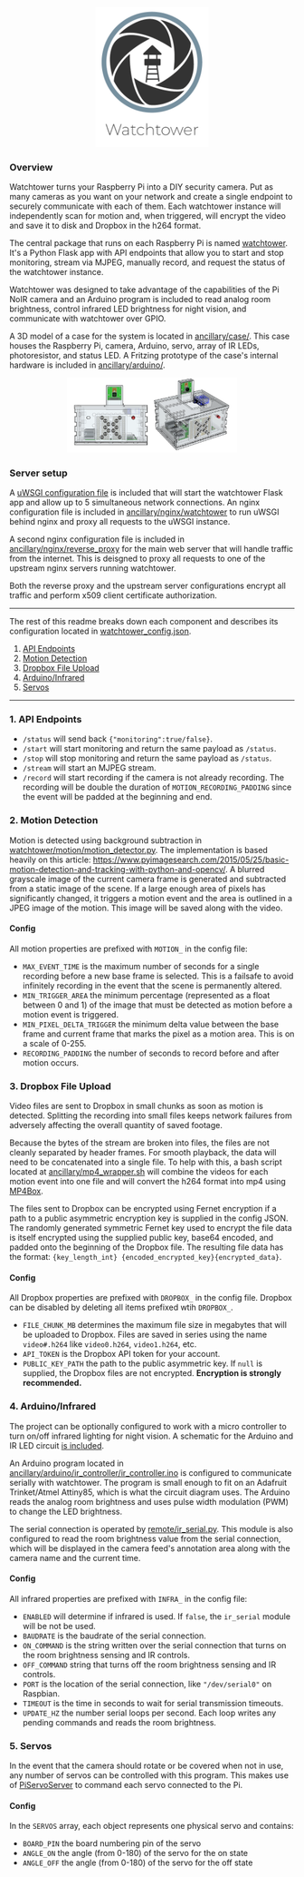 
<p class="aligncenter">
    <img src="ancillary/watchtower.png" width="200" />
</p>

<style>
.aligncenter {
    text-align: center;
}
</style>

### Overview

Watchtower turns your Raspberry Pi into a DIY security camera. Put as many cameras as you want on your network and create a single endpoint to securely communicate with each of them. Each watchtower instance will independently scan for motion and, when triggered, will encrypt the video and save it to disk and Dropbox in the h264 format.

The central package that runs on each Raspberry Pi is named [watchtower](watchtower). It's a Python Flask app with API endpoints that allow you to start and stop monitoring, stream via MJPEG, manually record, and request the status of the watchtower instance.

Watchtower was designed to take advantage of the capabilities of the Pi NoIR camera and an Arduino program is included to read analog room brightness, control infrared LED brightness for night vision, and communicate with watchtower over GPIO.

A 3D model of a case for the system is located in [ancillary/case/](ancillary/case/). This case houses the Raspberry Pi, camera, Arduino, servo, array of IR LEDs, photoresistor, and status LED. A Fritzing prototype of the case's internal hardware is included in [ancillary/arduino/](ancillary/arduino).

<p class="aligncenter">
    <img src="ancillary/case/Case_XRay.png" width="300" />
</p>

### Server setup

A [uWSGI configuration file](wsgi.ini) is included that will start the watchtower Flask app and allow up to 5 simultaneous network connections. An nginx configuration file is included in [ancillary/nginx/watchtower](ancillary/nginx/watchtower) to run uWSGI behind nginx and proxy all requests to the uWSGI instance.

A second nginx configuration file is included in [ancillary/nginx/reverse_proxy](ancillary/nginx/reverse_proxy) for the main web server that will handle traffic from the internet. This is deisgned to proxy all requests to one of the upstream nginx servers running watchtower.

Both the reverse proxy and the upstream server configurations encrypt all traffic and perform x509 client certificate authorization.

---

The rest of this readme breaks down each component and describes its configuration located in [watchtower_config.json](config/watchtower_config.json).
 1. [API Endpoints](#1-api-endpoints)
 1. [Motion Detection](#2-motion-detection)
 2. [Dropbox File Upload](#3-dropbox-file-upload)
 3. [Arduino/Infrared](#4-arduinoinfrared)
 4. [Servos](#5-servos)
 
 ---

 ### 1. API Endpoints

- `/status` will send back `{"monitoring":true/false}`. 
- `/start` will start monitoring and return the same payload as `/status`.
- `/stop` will stop monitoring and return the same payload as `/status`.
- `/stream` will start an MJPEG stream.
- `/record` will start recording if the camera is not already recording. The recording will be double the duration of  `MOTION_RECORDING_PADDING` since the event will be padded at the beginning and end.

### 2. Motion Detection

Motion is detected using background subtraction in [watchtower/motion/motion_detector.py](motion/motion_detector.py). The implementation is based heavily on this article: https://www.pyimagesearch.com/2015/05/25/basic-motion-detection-and-tracking-with-python-and-opencv/. A blurred grayscale image of the current camera frame is generated and subtracted from a static image of the scene. If a large enough area of pixels has significantly changed, it triggers a motion event and the area is outlined in a JPEG image of the motion. This image will be saved along with the video.

#### Config

All motion properties are prefixed with `MOTION_` in the config file:
- `MAX_EVENT_TIME` is the maximum number of seconds for a single recording before a new base frame is selected. This is a failsafe to avoid infinitely recording in the event that the scene is permanently altered.
- `MIN_TRIGGER_AREA` the minimum percentage (represented as a float between 0 and 1) of the image that must be detected as motion before a motion event is triggered.
- `MIN_PIXEL_DELTA_TRIGGER` the minimum delta value between the base frame and current frame that marks the pixel as a motion area. This is on a scale of 0-255.
- `RECORDING_PADDING` the number of seconds to record before and after motion occurs.


### 3. Dropbox File Upload

Video files are sent to Dropbox in small chunks as soon as motion is detected. Splitting the recording into small files keeps network failures from adversely affecting the overall quantity of saved footage.

Because the bytes of the stream are broken into files, the files are not cleanly separated by header frames. For smooth playback, the data will need to be concatenated into a single file. To help with this, a bash script located at [ancillary/mp4_wrapper.sh](ancillary/mp4_wrapper.sh) will combine the videos for each motion event into one file and will convert the h264 format into mp4 using [MP4Box](https://gpac.wp.imt.fr/mp4box/).

The files sent to Dropbox can be encrypted using Fernet encryption if a path to a public asymmetric encryption key is supplied in the config JSON. The randomly generated symmetric Fernet key used to encrypt the file data is itself encrypted using the supplied public key, base64 encoded, and padded onto the beginning of the Dropbox file. The resulting file data has the format: `{key_length_int} {encoded_encrypted_key}{encrypted_data}`.   

#### Config

All Dropbox properties are prefixed with `DROPBOX_` in the config file. Dropbox can be disabled by deleting all items prefixed wtih `DROPBOX_`.
- `FILE_CHUNK_MB` determines the maximum file size in megabytes that will be uploaded to Dropbox. Files are saved in series using the name `video#.h264` like `video0.h264`, `video1.h264`, etc.
- `API_TOKEN` is the Dropbox API token for your account.
- `PUBLIC_KEY_PATH` the path to the public asymmetric key. If `null` is supplied, the Dropbox files are not encrypted. **Encryption is strongly recommended.**

### 4. Arduino/Infrared

The project can be optionally configured to work with a micro controller to turn on/off infrared lighting for night vision. A schematic for the Arduino and IR LED circuit [is included](/ancillary/arduino).

An Arduino program located in [ancillary/arduino/ir_controller/ir_controller.ino](ancillary/arduino/ir_controller/ir_controller.ino) is configured to communicate serially with watchtower. The program is small enough to fit on an Adafruit Trinket/Atmel Attiny85, which is what the circuit diagram uses. The Arduino reads the analog room brightness and uses pulse width modulation (PWM) to change the LED brightness.

The serial connection is operated by [remote/ir_serial.py](remote/ir_serial.py). This module is also configured to read the room brightness value from the serial connection, which will be displayed in the camera feed's annotation area along with the camera name and the current time.

#### Config

All infrared properties are prefixed with `INFRA_` in the config file:
- `ENABLED` will determine if infrared is used. If `false`, the `ir_serial` module will be not be used.
- `BAUDRATE` is the baudrate of the serial connection.
- `ON_COMMAND` is the string written over the serial connection that turns on the room brightness sensing and IR controls.
- `OFF_COMMAND` string that turns off the room brightness sensing and IR controls.
- `PORT` is the location of the serial connection, like `"/dev/serial0"` on Raspbian.
- `TIMEOUT` is the time in seconds to wait for serial transmission timeouts.
- `UPDATE_HZ` the number serial loops per second. Each loop writes any pending commands and reads the room brightness. 

 ### 5. Servos
 
 In the event that the camera should rotate or be covered when not in use, any number of servos can be controlled with this program. This makes use of [PiServoServer](https://github.com/johnnewman/PiServoServer) to command each servo connected to the Pi.  
 
 #### Config
 
 In the `SERVOS` array, each object represents one physical servo and contains:
 - `BOARD_PIN` the board numbering pin of the servo
 - `ANGLE_ON` the angle (from 0-180) of the servo for the on state
 - `ANGLE_OFF` the angle (from 0-180) of the servo for the off state 

